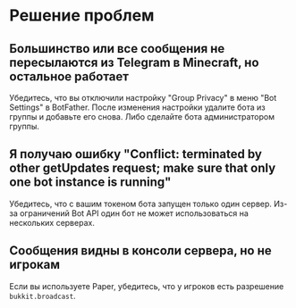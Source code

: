 # Решение проблем

## Большинство или все сообщения не пересылаются из Telegram в Minecraft, но остальное работает
Убедитесь, что вы отключили настройку "Group Privacy" в меню "Bot Settings" в BotFather.
После изменения настройки удалите бота из группы и добавьте его снова.
Либо сделайте бота администратором группы.

## Я получаю ошибку "Conflict: terminated by other getUpdates request; make sure that only one bot instance is running"
Убедитесь, что с вашим токеном бота запущен только один сервер.
Из-за ограничений Bot API один бот не может использоваться на нескольких серверах.

## Сообщения видны в консоли сервера, но не игрокам
Если вы используете Paper, убедитесь, что у игроков есть разрешение `bukkit.broadcast`.
